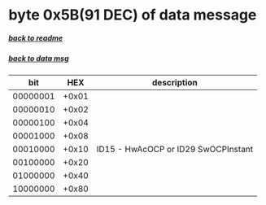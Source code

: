 # byte 0x5B(91 DEC) of data message
##### [back to readme](../README.md) 
##### [back to data msg](decode_data.md) 


| bit      	| HEX   	| description                         	|
|----------	|-------	|-------------------------------------	|
| 00000001 	| +0x01 	|                                     	|
| 00000010 	| +0x02 	|                                     	|
| 00000100 	| +0x04 	|                                     	|
| 00001000 	| +0x08 	|                                     	|
| 00010000 	| +0x10 	| ID15 - HwAcOCP or ID29 SwOCPInstant 	|
| 00100000 	| +0x20 	|                                     	|
| 01000000 	| +0x40 	|                                     	|
| 10000000 	| +0x80 	|                                     	|
